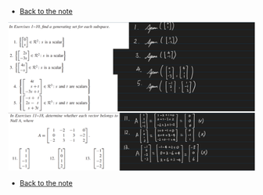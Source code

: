 * [Back to the note](./note.md)

![](images/ex001.png)   
![](images/ex002.png)   


* [Back to the note](./note.md)